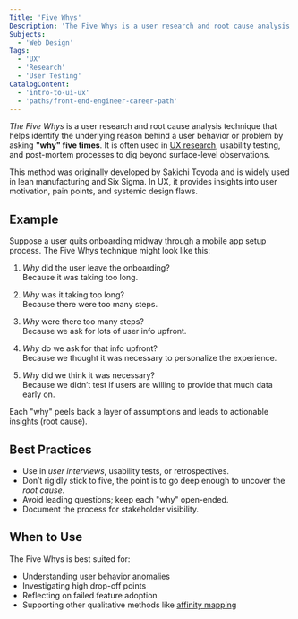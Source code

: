```yaml
---
Title: 'Five Whys'
Description: 'The Five Whys is a user research and root cause analysis technique that helps identify the underlying reason behind a user behavior or problem by asking "why" five times.'
Subjects:
  - 'Web Design'
Tags:
  - 'UX'
  - 'Research'
  - 'User Testing'
CatalogContent:
  - 'intro-to-ui-ux'
  - 'paths/front-end-engineer-career-path'
---
```


_The Five Whys_ is a user research and root cause analysis technique that helps identify the underlying reason behind a user behavior or problem by asking **"why" five times**. It is often used in [UX research](https://www.codecademy.com/resources/docs/uiux/user-research), usability testing, and post-mortem processes to dig beyond surface-level observations.

This method was originally developed by Sakichi Toyoda and is widely used in lean manufacturing and Six Sigma. In UX, it provides insights into user motivation, pain points, and systemic design flaws.

## Example

Suppose a user quits onboarding midway through a mobile app setup process. The Five Whys technique might look like this:

1. _Why_ did the user leave the onboarding?  
   Because it was taking too long.

2. _Why_ was it taking too long?  
   Because there were too many steps.

3. _Why_ were there too many steps?  
   Because we ask for lots of user info upfront.

4. _Why_ do we ask for that info upfront?  
   Because we thought it was necessary to personalize the experience.

5. _Why_ did we think it was necessary?  
   Because we didn’t test if users are willing to provide that much data early on.

Each "why" peels back a layer of assumptions and leads to actionable insights (root cause).

## Best Practices

- Use in _user interviews_, usability tests, or retrospectives.
- Don’t rigidly stick to five, the point is to go deep enough to uncover the _root cause_.
- Avoid leading questions; keep each "why" open-ended.
- Document the process for stakeholder visibility.

## When to Use

The Five Whys is best suited for:

- Understanding user behavior anomalies
- Investigating high drop-off points
- Reflecting on failed feature adoption
- Supporting other qualitative methods like [affinity mapping](https://www.nngroup.com/articles/affinity-diagram/)
